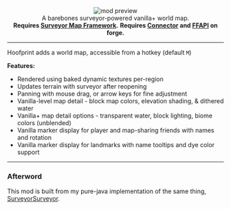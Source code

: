 <!--suppress HtmlDeprecatedTag, XmlDeprecatedElement -->
<center><img alt="mod preview" src="https://cdn.modrinth.com/data/8O6iJpuJ/images/b946c25c43ed6fdc1e5fefd225b56b32c5a1faf6.png"/></center>

<center>
A barebones surveyor-powered vanilla+ world map.<br/>
<b>Requires <a href="https://modrinth.com/mod/surveyor">Surveyor Map Framework</a>.</b>
<b>Requires <a href="https://modrinth.com/mod/connector">Connector</a> and <a href="https://modrinth.com/mod/forgified-fabric-api">FFAPI</a> on forge.</b><br/>
</center>

---

Hoofprint adds a world map, accessible from a hotkey (default `M`)

**Features:**

- Rendered using baked dynamic textures per-region
- Updates terrain with surveyor after reopening
- Panning with mouse drag, or arrow keys for fine adjustment
- Vanilla-level map detail - block map colors, elevation shading, & dithered water
- Vanilla+ map detail options - transparent water, block lighting, biome colors (unblended)
- Vanilla marker display for player and map-sharing friends with names and rotation
- Vanilla marker display for landmarks with name tooltips and dye color support

---

### Afterword

This mod is built from my pure-java implementation of the same thing, [SurveyorSurveyor](https://github.com/HestiMae/surveyor-surveyor).

